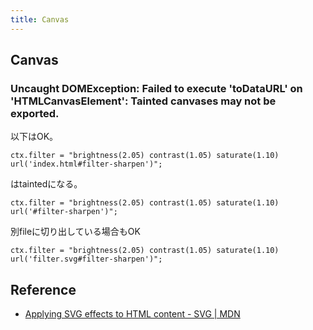 ```yaml
---
title: Canvas
---
```


## Canvas


### Uncaught DOMException: Failed to execute 'toDataURL' on 'HTMLCanvasElement': Tainted canvases may not be exported.


以下はOK。

```
ctx.filter = "brightness(2.05) contrast(1.05) saturate(1.10) url('index.html#filter-sharpen')";
```

はtaintedになる。

```
ctx.filter = "brightness(2.05) contrast(1.05) saturate(1.10) url('#filter-sharpen')";
```

別fileに切り出している場合もOK

```
ctx.filter = "brightness(2.05) contrast(1.05) saturate(1.10) url('filter.svg#filter-sharpen')";
```

## Reference
* [Applying SVG effects to HTML content - SVG | MDN](https://developer.mozilla.org/en-US/docs/Web/SVG/Applying_SVG_effects_to_HTML_content)
